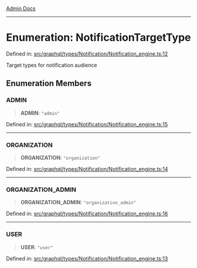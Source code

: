 [Admin Docs](/)

***

# Enumeration: NotificationTargetType

Defined in: [src/graphql/types/Notification/Notification\_engine.ts:12](https://github.com/Sourya07/talawa-api/blob/4e4298c85a0d2c28affa824f2aab7ec32b5f3ac5/src/graphql/types/Notification/Notification_engine.ts#L12)

Target types for notification audience

## Enumeration Members

### ADMIN

> **ADMIN**: `"admin"`

Defined in: [src/graphql/types/Notification/Notification\_engine.ts:15](https://github.com/Sourya07/talawa-api/blob/4e4298c85a0d2c28affa824f2aab7ec32b5f3ac5/src/graphql/types/Notification/Notification_engine.ts#L15)

***

### ORGANIZATION

> **ORGANIZATION**: `"organization"`

Defined in: [src/graphql/types/Notification/Notification\_engine.ts:14](https://github.com/Sourya07/talawa-api/blob/4e4298c85a0d2c28affa824f2aab7ec32b5f3ac5/src/graphql/types/Notification/Notification_engine.ts#L14)

***

### ORGANIZATION\_ADMIN

> **ORGANIZATION\_ADMIN**: `"organization_admin"`

Defined in: [src/graphql/types/Notification/Notification\_engine.ts:16](https://github.com/Sourya07/talawa-api/blob/4e4298c85a0d2c28affa824f2aab7ec32b5f3ac5/src/graphql/types/Notification/Notification_engine.ts#L16)

***

### USER

> **USER**: `"user"`

Defined in: [src/graphql/types/Notification/Notification\_engine.ts:13](https://github.com/Sourya07/talawa-api/blob/4e4298c85a0d2c28affa824f2aab7ec32b5f3ac5/src/graphql/types/Notification/Notification_engine.ts#L13)
